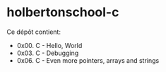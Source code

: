 # holbertonschool-c

Ce dépôt contient:
* 0x00. C - Hello, World
* 0x03. C - Debugging
* 0x06. C - Even more pointers, arrays and strings